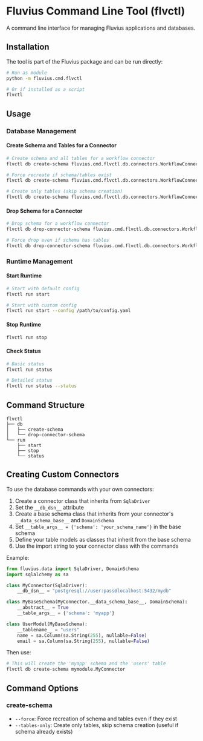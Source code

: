 # Fluvius Command Line Tool (flvctl)

A command line interface for managing Fluvius applications and databases.

## Installation

The tool is part of the Fluvius package and can be run directly:

```bash
# Run as module
python -m fluvius.cmd.flvctl

# Or if installed as a script
flvctl
```

## Usage

### Database Management

#### Create Schema and Tables for a Connector

```bash
# Create schema and all tables for a workflow connector
flvctl db create-schema fluvius.cmd.flvctl.db.connectors.WorkflowConnector

# Force recreate if schema/tables exist
flvctl db create-schema fluvius.cmd.flvctl.db.connectors.WorkflowConnector --force

# Create only tables (skip schema creation)
flvctl db create-schema fluvius.cmd.flvctl.db.connectors.WorkflowConnector --tables-only
```

#### Drop Schema for a Connector

```bash
# Drop schema for a workflow connector
flvctl db drop-connector-schema fluvius.cmd.flvctl.db.connectors.WorkflowConnector

# Force drop even if schema has tables
flvctl db drop-connector-schema fluvius.cmd.flvctl.db.connectors.WorkflowConnector --force
```

### Runtime Management

#### Start Runtime

```bash
# Start with default config
flvctl run start

# Start with custom config
flvctl run start --config /path/to/config.yaml
```

#### Stop Runtime

```bash
flvctl run stop
```

#### Check Status

```bash
# Basic status
flvctl run status

# Detailed status
flvctl run status --status
```

## Command Structure

```
flvctl
├── db
│   ├── create-schema
│   └── drop-connector-schema
└── run
    ├── start
    ├── stop
    └── status
```

## Creating Custom Connectors

To use the database commands with your own connectors:

1. Create a connector class that inherits from `SqlaDriver`
2. Set the `__db_dsn__` attribute
3. Create a base schema class that inherits from your connector's `__data_schema_base__` and `DomainSchema`
4. Set `__table_args__ = {'schema': 'your_schema_name'}` in the base schema
5. Define your table models as classes that inherit from the base schema
6. Use the import string to your connector class with the commands

Example:
```python
from fluvius.data import SqlaDriver, DomainSchema
import sqlalchemy as sa

class MyConnector(SqlaDriver):
    __db_dsn__ = "postgresql://user:pass@localhost:5432/mydb"

class MyBaseSchema(MyConnector.__data_schema_base__, DomainSchema):
    __abstract__ = True
    __table_args__ = {'schema': 'myapp'}

class UserModel(MyBaseSchema):
    __tablename__ = "users"
    name = sa.Column(sa.String(255), nullable=False)
    email = sa.Column(sa.String(255), nullable=False)
```

Then use:
```bash
# This will create the 'myapp' schema and the 'users' table
flvctl db create-schema mymodule.MyConnector
```

## Command Options

### create-schema
- `--force`: Force recreation of schema and tables even if they exist
- `--tables-only`: Create only tables, skip schema creation (useful if schema already exists) 
